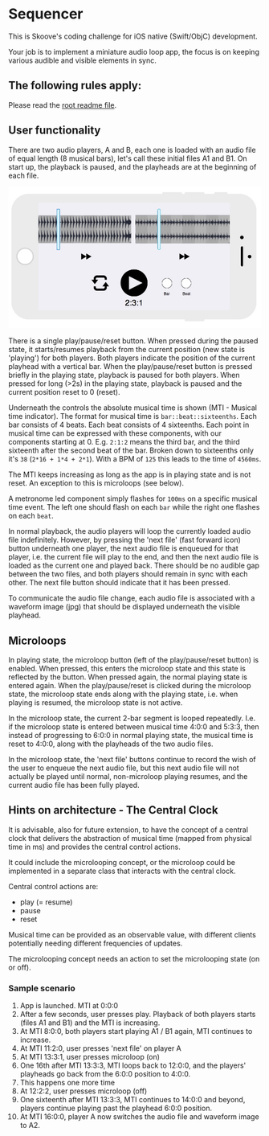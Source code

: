 # Sequencer

This is Skoove's coding challenge for iOS native (Swift/ObjC) development.

Your job is to implement a miniature audio loop app, the focus is on keeping various audible and visible elements in sync.

## The following rules apply:

Please read the [root readme file](https://github.com/Learnfield-GmbH/CodingChallenge/blob/master/README.md).

## User functionality

There are two audio players, A and B, each one is loaded with an audio file of equal length (8 musical bars), let's call these initial files A1 and B1. On start up, the playback is paused, and the playheads are at the beginning of each file.

![Sequencer mockup][Sequencer mockup]

[Sequencer mockup]: mockup.jpg

There is a single play/pause/reset button. When pressed during the paused state, it starts/resumes playback from the current position (new state is 'playing') for both players. Both players indicate the position of the current playhead with a vertical bar. When the play/pause/reset button is pressed briefly in the playing state, playback is paused for both players. When pressed for long (>2s) in the playing state, playback is paused and the current position reset to 0 (reset).

Underneath the controls the absolute musical time is shown (MTI - Musical time indicator). The format for musical time is `bar::beat::sixteenths`. Each bar consists of 4 beats. Each beat consists of 4 sixteenths. Each point in musical time can be expressed with these components, with our components starting at 0. E.g. `2:1:2` means the third bar, and the third sixteenth after the second beat of the bar. Broken down to sixteenths only it's `38` (`2*16 + 1*4 + 2*1`). With a BPM of `125` this leads to the time of `4560ms`.

The MTI keeps increasing as long as the app is in playing state and is not reset. An exception to this is microloops (see below).

A metronome led component simply flashes for `100ms` on a specific musical time event. The left one should flash on each `bar` while the right one flashes on each `beat`.

In normal playback, the audio players will loop the currently loaded audio file indefinitely. However, by pressing the 'next file' (fast forward icon) button underneath one player, the next audio file is enqueued for that player, i.e. the current file will play to the end, and then the next audio file is loaded as the current one and played back. There should be no audible gap between the two files, and both players should remain in sync with each other. The next file button should indicate that it has been pressed.

To communicate the audio file change, each audio file is associated with a waveform image (jpg) that should be displayed underneath the visible playhead.

## Microloops

In playing state, the microloop button (left of the play/pause/reset button) is enabled. When pressed, this enters the microloop state and this state is reflected by the button. When pressed again, the normal playing state is entered again. When the play/pause/reset is clicked during the microloop state, the microloop state ends along with the playing state, i.e. when playing is resumed, the microloop state is not active.

In the microloop state, the current 2-bar segment is looped repeatedly. I.e. if the microloop state is entered between musical time 4:0:0 and 5:3:3, then instead of progressing to 6:0:0 in normal playing state, the musical time is reset to 4:0:0, along with the playheads of the two audio files.

In the microloop state, the 'next file' buttons continue to record the wish of the user to enqueue the next audio file, but this next audio file will not actually be played until normal, non-microloop playing resumes, and the current audio file has been fully played.

## Hints on architecture - The Central Clock
It is advisable, also for future extension, to have the concept of a central clock that delivers the abstraction of musical time (mapped from physical time in ms) and provides the central control actions.

It could include the microlooping concept, or the microloop could be implemented in a separate class that interacts with the central clock.

Central control actions are:
- play (= resume)
- pause
- reset

Musical time can be provided as an observable value, with different clients potentially needing different frequencies of updates.

The microlooping concept needs an action to set the microlooping state (on or off).

### Sample scenario

1. App is launched. MTI at 0:0:0
1. After a few seconds, user presses play. Playback of both players starts (files A1 and B1) and the MTI is increasing.
1. At MTI 8:0:0, both players start playing A1 / B1 again, MTI continues to increase.
1. At MTI 11:2:0, user presses 'next file' on player A
1. At MTI 13:3:1, user presses microloop (on)
1. One 16th after MTI 13:3:3, MTI loops back to 12:0:0, and the players' playheads go back from the 6:0:0 position to 4:0:0.
1. This happens one more time
1. At 12:2:2, user presses microloop (off)
1. One sixteenth after MTI 13:3:3, MTI continues to 14:0:0 and beyond, players continue playing past the playhead 6:0:0 position.
1. At MTI 16:0:0, player A now switches the audio file and waveform image to A2.
